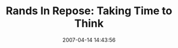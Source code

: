 ---
date: 2007-04-14 14:43:56
link:
  source: delicious
  source_url: https://del.icio.us/roytang
  text: 'Rands In Repose: Taking Time to Think'
  url: http://www.randsinrepose.com/archives/2005/08/30/taking_time_to_think.html
slug: rands-in-repose-taking-time-to-think
source: delicious
tags:
- articles
- productivity
- software
- broken-link
title: 'Rands In Repose: Taking Time to Think'
---